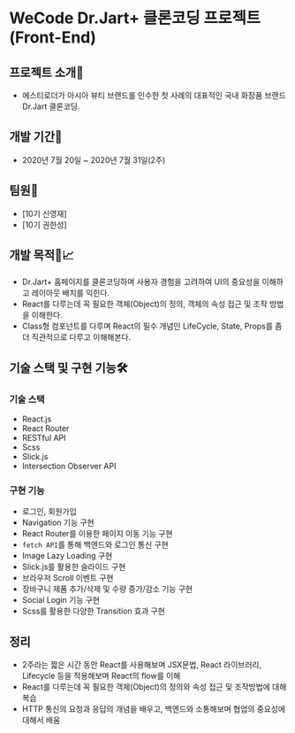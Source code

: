 # WeCode Dr.Jart+ 클론코딩 프로젝트 (Front-End)

## 프로젝트 소개🙌

- 에스티로더가 아시아 뷰티 브랜드를 인수한 첫 사례의 대표적인 국내 화장품 브랜드 Dr.Jart 클론코딩.

## 개발 기간📆

- 2020년 7월 20일 ~ 2020년 7월 31일(2주)

## 팀원🐙

- [10기 신영재]
- [10기 권한성]

## 개발 목적🧾📈

- Dr.Jart+ 홈페이지를 클론코딩하며 사용자 경험을 고려하여 UI의 중요성을 이해하고 레이아웃 배치를 익힌다.
- React를 다루는데 꼭 필요한 객체(Object)의 정의, 객체의 속성 접근 및 조작 방법을 이해한다.
- Class형 컴포넌트를 다루며 React의 필수 개념인 LifeCycle, State, Props를 좀 더 직관적으로 다루고 이해해본다.

## 기술 스택 및 구현 기능🛠

### 기술 스택

- React.js
- React Router
- RESTful API
- Scss
- Slick.js
- Intersection Observer API

### 구현 기능

- 로그인, 회원가입
- Navigation 기능 구현
- React Router를 이용한 페이지 이동 기능 구현
- `fetch API`를 통해 백엔드와 로그인 통신 구현
- Image Lazy Loading 구현
- Slick.js를 활용한 슬라이드 구현
- 브라우저 Scroll 이벤트 구현
- 장바구니 제품 추가/삭제 및 수량 증가/감소 기능 구현
- Social Login 기능 구현
- Scss를 활용한 다양한 Transition 효과 구현

## 정리

- 2주라는 짧은 시간 동안 React를 사용해보며 JSX문법, React 라이브러리, Lifecycle 등을 적용해보며 React의 flow를 이해
- React를 다루는데 꼭 필요한 객체(Object)의 정의와 속성 접근 및 조작방법에 대해 복습
- HTTP 통신의 요청과 응답의 개념을 배우고, 백엔드와 소통해보며 협업의 중요성에 대해서 배움
